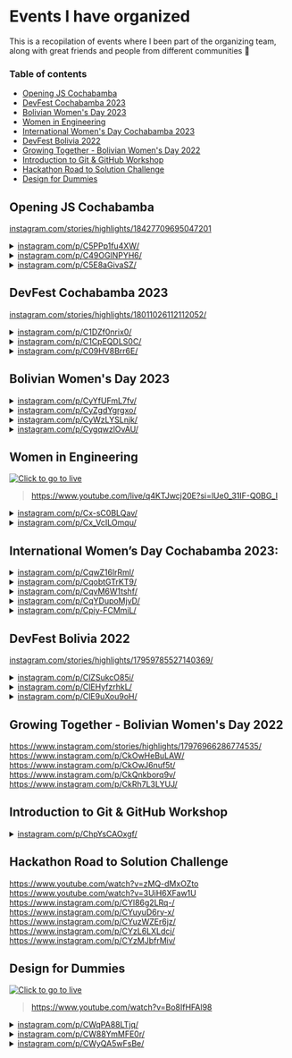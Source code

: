 # Events I have organized

This is a recopilation of events where I been part of the organizing team, along with great friends and people from different communities 🌟

### Table of contents

- [Opening JS Cochabamba](#opening-js-cochabamba)
- [DevFest Cochabamba 2023](#devfest-cochabamba-2023)
- [Bolivian Women's Day 2023](#bolivian-womens-day-2023)
- [Women in Engineering](#women-in-engineering)
- [International Women's Day Cochabamba 2023](#international-womens-day-cochabamba-2023)
- [DevFest Bolivia 2022](#devfest-bolivia-2022)
- [Growing Together - Bolivian Women's Day 2022](#growing-together---bolivian-womens-day-2022)
- [Introduction to Git & GitHub Workshop](#introduction-to-git--github-workshop)
- [Hackathon Road to Solution Challenge](#hackathon-road-to-solution-challenge)
- [Design for Dummies](#design-for-dummies)

## Opening JS Cochabamba

[instagram.com/stories/highlights/18427709695047201](https://www.instagram.com/stories/highlights/18427709695047201/)

<details>
<summary>
<a href="https://www.instagram.com/p/C5PPp1fu4XW/">instagram.com/p/C5PPp1fu4XW/</a>
</summary>

![](./events/jscbba-firstmeetup/433139728_122132292662206725_6910293684104177733_n.jpg)
![](./events/jscbba-firstmeetup/433190736_122132293682206725_3832942517778400627_n.jpg)
![](./events/jscbba-firstmeetup/434314474_122132294300206725_6009879561191895884_n.jpg)
![](./events/jscbba-firstmeetup/434321235_122132292770206725_8882467191677954999_n.jpg)
![](./events/jscbba-firstmeetup/434336304_122132294120206725_2268376550855053796_n.jpg)
![](./events/jscbba-firstmeetup/434574486_122132293592206725_5788116008743534253_n.jpg)
![](./events/jscbba-firstmeetup/434853571_122132295410206725_680342022118935784_n.jpg)
![](./events/jscbba-firstmeetup/434885851_122132295722206725_4176098584197773766_n.jpg)
![](./events/jscbba-firstmeetup/434565646_122132292284206725_2001190478792683148_n.jpg)
![](./events/jscbba-firstmeetup/434577629_122132292278206725_5631108663969296436_n.jpg)

</details>

<details>
<summary>
<a href="https://www.instagram.com/p/C49OGlNPYH6/">instagram.com/p/C49OGlNPYH6/</a>
</summary>

![](./events/jscbba-firstmeetup/433190736_122132293682206725_3832942517778400628_n.jpg)

</details>

<details>
<summary>
<a href="https://www.instagram.com/p/C5E8aGivaSZ/">instagram.com/p/C5E8aGivaSZ/</a>
</summary>

![](./events/jscbba-firstmeetup/433105051_122130889724206725_1096734515189107766_n.jpg)

</details>

## DevFest Cochabamba 2023

[instagram.com/stories/highlights/18011026112112052/](https://www.instagram.com/stories/highlights/18011026112112052/)

<details>
<summary>
<a href="https://www.instagram.com/p/C1DZf0nrix0/">instagram.com/p/C1DZf0nrix0/</a>
</summary>

![](./events/gdgcbba-devfest2023/1_411922221_203025342875083_7617849825267819161_n.jpg)
![](./events/gdgcbba-devfest2023/1_411980857_924852702341287_869723336942403669_n.jpg)
![](./events/gdgcbba-devfest2023/1_412010827_651012950318804_7330752161927944622_n.jpg)
![](./events/gdgcbba-devfest2023/1_412333057_1154605342171738_7717918113903208686_n.jpg)
![](./events/gdgcbba-devfest2023/1_412420819_671815718394972_7059281085612463296_n.jpg)
![](./events/gdgcbba-devfest2023/1_412489403_1770904563323629_4060282802422214782_n.jpg)
![](./events/gdgcbba-devfest2023/1_412521268_682908327165042_4583151648194810895_n.jpg)

</details>

<details>
<summary>
<a href="https://www.instagram.com/p/C1CpEQDLS0C/">instagram.com/p/C1CpEQDLS0C/</a>
</summary>

![](./events/gdgcbba-devfest2023/2_412541429_7026169457452338_8791042247078071302_n.jpg)
![](./events/gdgcbba-devfest2023/2_411877873_1538702493610985_994781703355986307_n.jpg)
![](./events/gdgcbba-devfest2023/2_411934236_1503257463801114_1593868788806161100_n.jpg)
![](./events/gdgcbba-devfest2023/2_412059951_660581129319467_5314468277647550824_n.jpg)
![](./events/gdgcbba-devfest2023/2_412079163_1552095525645063_4387677904314864621_n.jpg)
![](./events/gdgcbba-devfest2023/2_412392302_1644932056032474_8912413388672736851_n.jpg)
![](./events/gdgcbba-devfest2023/2_412415111_350655630900771_401522263877923940_n.jpg)
![](./events/gdgcbba-devfest2023/2_412481877_330354339948632_5975753818640927760_n.jpg)
![](./events/gdgcbba-devfest2023/2_412514006_1027770775006136_2707209194612332473_n.jpg)
![](./events/gdgcbba-devfest2023/2_412524721_707668248095107_5619023235680219856_n.jpg)

</details>

<details>
<summary>
<a href="https://www.instagram.com/p/C09HV8Brr6E/">instagram.com/p/C09HV8Brr6E/</a>
</summary>

![](./events/gdgcbba-devfest2023/3_411141658_1104050703845945_4415026341590295794_n.jpg)
![](./events/gdgcbba-devfest2023/3_411150960_1101823147656276_659824607938422775_n.jpg)
![](./events/gdgcbba-devfest2023/3_411208275_1103937647292948_1550713002849257238_n.jpg)
![](./events/gdgcbba-devfest2023/3_411243186_717772303361784_6298286653748217430_n.jpg)
![](./events/gdgcbba-devfest2023/3_411340701_1116936592992389_2960923548408678331_n.jpg)
![](./events/gdgcbba-devfest2023/3_411436039_933735254848331_9014285521010171623_n.jpg)
![](./events/gdgcbba-devfest2023/3_411455089_1271249310483147_6000278674622256618_n.jpg)
![](./events/gdgcbba-devfest2023/3_411871537_880286796984514_4669708015458903529_n.jpg)
![](./events/gdgcbba-devfest2023/3_411938329_894556922010112_2567873078204270060_n.jpg)
![](./events/gdgcbba-devfest2023/3_412038382_2083010748703114_6281438450347356968_n.jpg)

</details>

## Bolivian Women's Day 2023

<details>
<summary>
<a href="https://www.instagram.com/p/CyYfUFmL7fv/">instagram.com/p/CyYfUFmL7fv/</a>
</summary>

![](./events/gdgcbba-diamujerboliviana2023/1_390963725_640041907996853_4899915371752083805_n.jpg)
![](./events/gdgcbba-diamujerboliviana2023/1_391077864_335323185650314_4472701454929405224_n.jpg)
![](./events/gdgcbba-diamujerboliviana2023/1_391208715_733842842121548_8246166124986535364_n.jpg)
![](./events/gdgcbba-diamujerboliviana2023/1_391237517_701260331883563_1008922465723396960_n.jpg)
![](./events/gdgcbba-diamujerboliviana2023/1_391288595_150249458168749_6378223865266832335_n.jpg)
![](./events/gdgcbba-diamujerboliviana2023/1_391304767_313323164727316_2627981219562735725_n.jpg)
![](./events/gdgcbba-diamujerboliviana2023/1_391307727_1359725408307383_1305258245885241296_n.jpg)
![](./events/gdgcbba-diamujerboliviana2023/1_391447042_629085032750219_4435450619350009108_n.jpg)
![](./events/gdgcbba-diamujerboliviana2023/1_391496086_662614669302166_2807428569877994755_n.jpg)
![](./events/gdgcbba-diamujerboliviana2023/1_392731521_283333324600328_464984117414053528_n.jpg)

</details>

<details>
<summary>
<a href="https://www.instagram.com/p/CyZgdYgrgxo/">instagram.com/p/CyZgdYgrgxo/</a>
</summary>

![](./events/gdgcbba-diamujerboliviana2023/2_357636932_346943844385275_7943546088312805726_n.jpg)
![](./events/gdgcbba-diamujerboliviana2023/2_391059046_5456570414467486_7061208041924546992_n.jpg)
![](./events/gdgcbba-diamujerboliviana2023/2_391234586_1379618672935368_6225138810842093569_n.jpg)
![](./events/gdgcbba-diamujerboliviana2023/2_391354297_658700156385197_6016741385577761259_n.jpg)
![](./events/gdgcbba-diamujerboliviana2023/2_391412929_181232188359738_1813386136476549544_n.jpg)
![](./events/gdgcbba-diamujerboliviana2023/2_391416815_308944088533604_4538924223930232361_n.jpg)
![](./events/gdgcbba-diamujerboliviana2023/2_391438268_873726920988419_7256955462173516962_n.jpg)
![](./events/gdgcbba-diamujerboliviana2023/2_391470695_1377411516546539_8411769042870622545_n.jpg)
![](./events/gdgcbba-diamujerboliviana2023/2_391517221_854681872861523_8150124023746182455_n.jpg)
![](./events/gdgcbba-diamujerboliviana2023/2_392755384_890999962691104_5540061344817945425_n.jpg)

</details>

<details>
<summary>
<a href="https://www.instagram.com/p/CyWzLYSLnjk/">instagram.com/p/CyWzLYSLnjk/</a>
</summary>

![](./events/gdgcbba-diamujerboliviana2023/3_387800447_801174941760163_1420712359493533591_n.jpg)

</details>

<details>
<summary>
<a href="https://www.instagram.com/p/CygqwzlOvAU/">instagram.com/p/CygqwzlOvAU/</a>
</summary>

![](./events/gdgcbba-diamujerboliviana2023/4_392842868_3420751578186120_1691617881414670165_n.jpg)
![](./events/gdgcbba-diamujerboliviana2023/4_392735369_1528997424600088_3942418042279022964_n.jpg)
![](./events/gdgcbba-diamujerboliviana2023/4_392734270_1033108398003059_3507399612303485259_n.jpg)

</details>

## Women in Engineering

[![Click to go to live](https://i.ytimg.com/vi/q4KTJwcj20E/hqdefault.jpg?sqp=-oaymwEcCNACELwBSFXyq4qpAw4IARUAAIhCGAFwAcABBg==&rs=AOn4CLCkSk8p7z1C2HeRCNp8Sqyv3FF3uA)](https://www.youtube.com/live/q4KTJwcj20E?si=lUe0_31IF-Q0BG_I)

> https://www.youtube.com/live/q4KTJwcj20E?si=lUe0_31IF-Q0BG_I

<details>
<summary>
<a href="https://www.instagram.com/p/Cx-sC0BLQav/">instagram.com/p/Cx-sC0BLQav/</a>
</summary>

![](./events/gdgcbba-womeninengineering/1_386368196_1077971083577452_24610966475144832_n.jpg)

</details>

<details>
<summary>
<a href="https://www.instagram.com/p/Cx_VcILOmqu/">instagram.com/p/Cx_VcILOmqu/</a>
</summary>

![](./events/gdgcbba-womeninengineering/2_386364808_1720548318455555_587663849590764322_n.jpg)

</details>

## International Women’s Day Cochabamba 2023:

<details>
<summary>
<a href="https://www.instagram.com/p/CqwZ16lrRml/">instagram.com/p/CqwZ16lrRml/</a>
</summary>

![](./events/gdscunivalle-iwd2023/1_340163846_703874321425711_6097804215743486587_n.jpg)
![](./events/gdscunivalle-iwd2023/1_339806249_159951120004971_8562445949765074101_n.jpg)
![](./events/gdscunivalle-iwd2023/1_339821046_1405333196935489_5128041632795244573_n.jpg)
![](./events/gdscunivalle-iwd2023/1_339855275_235128805669752_795537370074096711_n.jpg)
![](./events/gdscunivalle-iwd2023/1_339876149_2192265870957433_1336262693115265836_n.jpg)
![](./events/gdscunivalle-iwd2023/1_339986384_190671747070572_8184959627316304351_n.jpg)
![](./events/gdscunivalle-iwd2023/1_339992584_1033120410995822_8517712586990877124_n.jpg)
![](./events/gdscunivalle-iwd2023/1_339996070_1680522439071582_6683653162488050448_n.jpg)
![](./events/gdscunivalle-iwd2023/1_340007506_6080426642046448_5625130750478192385_n.jpg)
![](./events/gdscunivalle-iwd2023/1_340492302_167923012810996_4294767179258575396_n.jpg)

</details>

<details>
<summary>
<a href="https://www.instagram.com/p/CqobtGTrKT9/">instagram.com/p/CqobtGTrKT9/</a>
</summary>

![](./events/gdscunivalle-iwd2023/2_339342413_135193809476013_5504665323660618347_n.jpg)

</details>

<details>
<summary>
<a href="https://www.instagram.com/p/CqvM6W1tshf/">instagram.com/p/CqvM6W1tshf/</a>
</summary>

![](./events/gdscunivalle-iwd2023/3_339987477_181572464725916_4596397102197186627_n.jpg)
![](./events/gdscunivalle-iwd2023/3_340165700_154797534190641_6330747366897799737_n.jpg)

</details>

<details>
<summary>
<a href="https://www.instagram.com/p/CqYDupoMjvD/">instagram.com/p/CqYDupoMjvD/</a>
</summary>

![](./events/gdscunivalle-iwd2023/4_338010636_2287284214777129_5224961259075460545_n.jpg)
![](./events/gdscunivalle-iwd2023/4_338167793_1291653671422418_7574812265016809735_n.jpg)
![](./events/gdscunivalle-iwd2023/4_338496065_1573578856486770_7748940874415846950_n.jpg)
![](./events/gdscunivalle-iwd2023/4_338520507_1275116473075821_1465316015486417846_n.jpg)

</details>

<details>
<summary>
<a href="https://www.instagram.com/p/Cpiy-FCMmiL/">instagram.com/p/Cpiy-FCMmiL/</a>
</summary>

![](./events/gdscunivalle-iwd2023/5_335135773_926808775172478_778239604545351307_n.jpg)

</details>

## DevFest Bolivia 2022

[instagram.com/stories/highlights/17959785527140369/](https://www.instagram.com/stories/highlights/17959785527140369/)

<details>
<summary>
<a href="https://www.instagram.com/p/ClZSukcO85i/">instagram.com/p/ClZSukcO85i/</a>
</summary>

![](./events/gdscunivalle-devfest2022/1_316540145_822080079100838_5043042142382252201_n.jpg)
![](./events/gdscunivalle-devfest2022/1_316688506_1197735577488032_7437212015435275439_n.jpg)
![](./events/gdscunivalle-devfest2022/1_316714109_198145266073927_3281136197090899162_n.jpg)
![](./events/gdscunivalle-devfest2022/1_316719647_1468685126972204_1556040469201943398_n.jpg)
![](./events/gdscunivalle-devfest2022/1_316761278_1090071441654669_7243938123055208059_n.jpg)
![](./events/gdscunivalle-devfest2022/1_316764360_1091230231430307_5055470016846468366_n.jpg)
![](./events/gdscunivalle-devfest2022/1_316854274_988351495436989_5452949213756456645_n.jpg)
![](./events/gdscunivalle-devfest2022/1_316877878_1196051714314335_8612718144767087023_n.jpg)
![](./events/gdscunivalle-devfest2022/1_316993563_1230538120864919_5438573407110441223_n.jpg)

</details>

<details>
<summary>
<a href="https://www.instagram.com/p/ClEHyfzrhkL/">instagram.com/p/ClEHyfzrhkL/</a>
</summary>

![](./events/gdscunivalle-devfest2022/2_315656927_119486287620170_8622684469738056133_n.jpg)
![](./events/gdscunivalle-devfest2022/2_315926380_5601290023323317_2493458717350225242_n.jpg)

</details>

<details>
<summary>
<a href="https://www.instagram.com/p/ClE9uXou9oH/">instagram.com/p/ClE9uXou9oH/</a>
</summary>

![](./events/gdscunivalle-devfest2022/3_315922827_1137254600267161_7748743150057104842_n.jpg)
![](./events/gdscunivalle-devfest2022/3_315765936_1178991619362812_157121438210269141_n.jpg)

</details>

## Growing Together - Bolivian Women's Day 2022

https://www.instagram.com/stories/highlights/17976966286774535/
https://www.instagram.com/p/CkOwHeBuLAW/
https://www.instagram.com/p/CkOwJ6nuf5t/
https://www.instagram.com/p/CkQnkborq9v/
https://www.instagram.com/p/CkRh7L3LYUJ/

## Introduction to Git & GitHub Workshop

<details>
<summary>
<a href="https://www.instagram.com/p/ChpYsCAOxgf/">instagram.com/p/ChpYsCAOxgf/</a>
</summary>

![](./events/gdscunivalle-gitworkshop/300708443_480919447252544_7880609078189125050_n.jpg)

</details>

## Hackathon Road to Solution Challenge

https://www.youtube.com/watch?v=zMQ-dMxOZto
https://www.youtube.com/watch?v=3UiH6XFaw1U
https://www.instagram.com/p/CYl86g2LRq-/
https://www.instagram.com/p/CYuyuD6ry-x/
https://www.instagram.com/p/CYuzWZEr6jz/
https://www.instagram.com/p/CYzL6LXLdcj/
https://www.instagram.com/p/CYzMJbfrMiv/

## Design for Dummies

[![Click to go to live](https://i.ytimg.com/vi/Bo8IfHFAl98/hqdefault.jpg?sqp=-oaymwEcCNACELwBSFXyq4qpAw4IARUAAIhCGAFwAcABBg==&rs=AOn4CLAt0Mccqrzdm6dQz_Vx02tlE7akNg)](http://www.youtube.com/watch?v=Bo8IfHFAl98)

> https://www.youtube.com/watch?v=Bo8IfHFAl98

<details>
<summary>
<a href="https://www.instagram.com/p/CWqPA88LTjq/">instagram.com/p/CWqPA88LTjq/</a>
</summary>

![](./events/gdscunivalle-designfordummies/1_260025076_581826299788666_6297629936143490628_n.jpg)

</details>

<details>
<summary>
<a href="https://www.instagram.com/p/CW88YmMFE0r/">instagram.com/p/CW88YmMFE0r/</a>
</summary>

![](./events/gdscunivalle-designfordummies/2_262202624_910553769835020_2917045773752074579_n.jpg)

</details>

<details>
<summary>
<a href="https://www.instagram.com/p/CWyQA5wFsBe/">instagram.com/p/CWyQA5wFsBe/</a>
</summary>

![](./events/gdscunivalle-designfordummies/3_261521200_293099132743759_8995821503995936377_n.jpg)

</details>
